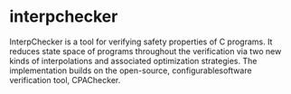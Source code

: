 # interpchecker
InterpChecker is a tool for verifying safety properties of C programs. It reduces state space of programs throughout the verification via two new kinds of interpolations and associated optimization strategies. The implementation builds on the open-source, configurablesoftware verification tool, CPAChecker. 


